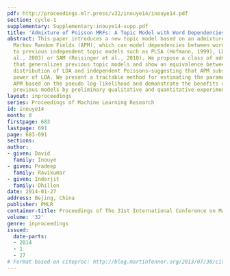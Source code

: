 ```yaml
---
pdf: http://proceedings.mlr.press/v32/inouye14/inouye14.pdf
section: cycle-1
supplementary: Supplementary:inouye14-supp.pdf
title: 'Admixture of Poisson MRFs: A Topic Model with Word Dependencies'
abstract: This paper introduces a new topic model based on an admixture of Poisson
  Markov Random Fields (APM), which can model dependencies between words as opposed
  to previous independent topic models such as PLSA (Hofmann, 1999), LDA (Blei et
  al., 2003) or SAM (Reisinger et al., 2010). We propose a class of admixture models
  that generalizes previous topic models and show an equivalence between the conditional
  distribution of LDA and independent Poissons—suggesting that APM subsumes the modeling
  power of LDA. We present a tractable method for estimating the parameters of an
  APM based on the pseudo log-likelihood and demonstrate the benefits of APM over
  previous models by preliminary qualitative and quantitative experiments.
layout: inproceedings
series: Proceedings of Machine Learning Research
id: inouye14
month: 0
firstpage: 683
lastpage: 691
page: 683-691
sections: 
author:
- given: David
  family: Inouye
- given: Pradeep
  family: Ravikumar
- given: Inderjit
  family: Dhillon
date: 2014-01-27
address: Bejing, China
publisher: PMLR
container-title: Proceedings of The 31st International Conference on Machine Learning
volume: '32'
genre: inproceedings
issued:
  date-parts:
  - 2014
  - 1
  - 27
# Format based on citeproc: http://blog.martinfenner.org/2013/07/30/citeproc-yaml-for-bibliographies/
---
```

